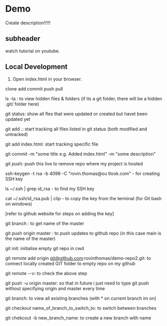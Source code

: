 # Demo

Create description!!!!!

## subheader

watch tutorial on youtube. 

## Local Development

1. Open index.html in your browser.

clone
add
commit
push
pull


ls -la : to view hidden files & folders (if its a git folder, there will be a hidden .git/ folder here)

git status: show all fles that were updated or created but havet been updated yet

git add .: start tracking all files listed in git status (both modified and untracked)

git add index.html: start tracking specific file

git commit -m "some title e.g. Added index.html" -m "some description"

git push: push this live to remove repo where my project is hosted

ssh-keygen -t rsa -b 4096 -C "rovin.thomas@ou
tlook.com" - for creating SSH key

ls ~/.ssh | grep id_rsa - to find my SSH key

cat ~/.ssh/id_rsa.pub | clip - to copy the key from the terminal (for Git bash on windows)

[refer to github website for steps on adding the key]

git branch : to get name of the master

git push origin master : to push updates to github repo (in this case main is the name of the master)

git init: initialise empty git repo in cwd

git remote add origin git@github.com:rovinthomas/demo-repo2.git: to connect locally created GIT folder to empty repo on my github

git remote --v: to check the above step

git push -u origin master: so that in future i just need to type git push without specifying origin and master every time

git branch: to view all existing branches (with * on current branch im on)

git checkout name_of_branch_to_switch_to: to switch between branches

git chekcout -b new_branch_name: to create a new branch with name

